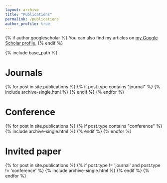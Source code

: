 ```yaml
---
layout: archive
title: "Publications"
permalink: /publications
author_profile: true
---
```


{% if author.googlescholar %}
  You can also find my articles on <u><a href="{{author.googlescholar}}">my Google Scholar profile</a>.</u>
{% endif %}

{% include base_path %}

<h1>Journals</h1>
{% for post in site.publications %}
  {% if post.type contains "journal" %}
    {% include archive-single.html %}
  {% endif %}
{% endfor %}


<h1>Conference</h1>
{% for post in site.publications %}
  {% if post.type contains "conference" %}
    {% include archive-single.html %}
  {% endif %}
{% endfor %}

<h1>Invited paper</h1>
{% for post in site.publications %}
  {% if post.type != 'journal' and post.type != 'conference' %}
    {% include archive-single.html %}
  {% endif %}
{% endfor %}
